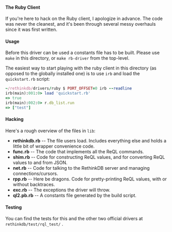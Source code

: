 #### The Ruby Client

If you're here to hack on the Ruby client, I apologize in advance.
The code was never the cleanest, and it's been through several messy
overhauls since it was first written.

#### Usage

Before this driver can be used a constants file has to be built. Please
use `make` in this directory, or `make rb-driver` from the top-level.

The easiest way to start playing with the ruby client in this
directory (as opposed to the globally installed one) is to use `irb`
and load the `quickstart.rb` script:

```rb
~/rethinkdb/drivers/ruby $ PORT_OFFSET=0 irb --readline
irb(main):001:0> load 'quickstart.rb'
=> true
irb(main):002:0> r.db_list.run
=> ["test"]
```

#### Hacking

Here's a rough overview of the files in `lib`:
* **rethinkdb.rb** -- The file users load.  Includes everything else
    and holds a little bit of wrapper convenience code.
* **func.rb** -- The code that implements all the ReQL commands.
* **shim.rb** -- Code for constructing ReQL values, and for converting
    ReQL values to and from JSON.
* **net.rb** -- Code for talking to the RethinkDB server and managing
    connections/cursors.
* **rpp.rb** -- Here be dragons.  Code for pretty-printing ReQL
    values, with or without backtraces.
* **exc.rb** -- The exceptions the driver will throw.
* **ql2.pb.rb** -- A constants file generated by the build script.

#### Testing

You can find the tests for this and the other two official drivers at
`rethinkdb/test/rql_test/` .
